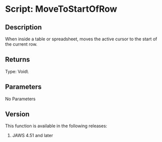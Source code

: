 # Script: MoveToStartOfRow

## Description

When inside a table or spreadsheet, moves the active cursor to the start
of the current row.

## Returns

Type: Void\

## Parameters

No Parameters

## Version

This function is available in the following releases:

1.  JAWS 4.51 and later
